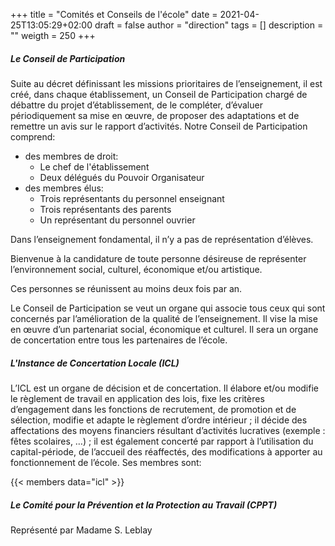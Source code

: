 +++
title       = "Comités et Conseils de l'école"
date        = 2021-04-25T13:05:29+02:00
draft       = false
author      = "direction"
tags        = []
description = ""
weigth      = 250
+++

##### Le Conseil de Participation

Suite au décret définissant les missions prioritaires de l’enseignement, il est créé, dans chaque établissement, un Conseil de Participation chargé de débattre du projet d’établissement, de le compléter, d’évaluer périodiquement sa mise en œuvre, de proposer des adaptations et de remettre un avis sur le rapport d’activités. Notre Conseil de Participation comprend:

* des membres de droit:
  * Le chef de l'établissement
  * Deux délégués du Pouvoir Organisateur
* des membres élus:
  * Trois représentants du personnel enseignant
  * Trois représentants des parents
  * Un représentant du personnel ouvrier

Dans l’enseignement fondamental, il n’y a pas de représentation d’élèves.

Bienvenue à la candidature de toute personne désireuse de représenter l’environnement social, culturel, économique et/ou artistique.

Ces personnes se réunissent au moins deux fois par an.

Le Conseil de Participation se veut un organe qui associe tous ceux qui sont concernés par l’amélioration de la qualité de l’enseignement. Il vise la mise en œuvre d’un partenariat social, économique et culturel. Il sera un organe de concertation entre tous les partenaires de l’école.

##### L'Instance de Concertation Locale (ICL)

L’ICL est un organe de décision et de concertation. Il élabore et/ou modifie le règlement de travail en application des lois, fixe les critères d’engagement dans les fonctions de recrutement, de promotion et de sélection, modifie et adapte le règlement d’ordre intérieur ; il décide des affectations des moyens financiers résultant d’activités lucratives (exemple : fêtes scolaires, …) ; il est également concerté par rapport à l’utilisation du capital-période, de l’accueil des réaffectés, des modifications à apporter au fonctionnement de l’école. Ses membres sont:

{{< members data="icl" >}}

##### Le Comité pour la Prévention et la Protection au Travail (CPPT)

Représenté par Madame S. Leblay
